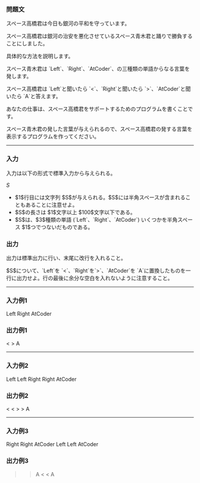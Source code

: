 
<div>

<div>

<div>

<section>

### **問題文**

<p>
スペース高橋君は今日も銀河の平和を守っています。
</p>

<p>
スペース高橋君は銀河の治安を悪化させているスペース青木君と踊りで勝負することにしました。
</p>

<p>
具体的な方法を説明します。
</p>

<p>
スペース青木君は `Left`、`Right`、`AtCoder`、の三種類の単語からなる言葉を発します。
</p>

<p>
スペース高橋君は `Left`と聞いたら `<`、`Right`と聞いたら `>`、`AtCoder`と聞いたら `A`と答えます。
</p>

<p>
あなたの仕事は、スペース高橋君をサポートするためのプログラムを書くことです。
</p>

<p>
スペース青木君の発した言葉が与えられるので、スペース高橋君の発する言葉を表示するプログラムを作ってください。
</p>

</section>

</div>

---

<div>

<div>

<section>

### **入力**

<p>
入力は以下の形式で標準入力から与えられる。
</p>

<div>

$S$
</div>

<ul>

<li>
$1$行目には文字列 $S$が与えられる。$S$には半角スペースが含まれることもあることに注意せよ。
</li>

<li>
$S$の長さは $1$文字以上 $100$文字以下である。
</li>

<li>
$S$は、$3$種類の単語 (`Left`、`Right`、`AtCoder`) いくつかを半角スペース $1$つでつないだものである。
</li>

</ul>

</section>

</div>

<div>

<section>

### **出力**

<p>
出力は標準出力に行い、末尾に改行を入れること。
</p>

<p>
$S$について、`Left`を `<`、`Right`を`>`、`AtCoder`を `A`に置換したものを一行に出力せよ。行の最後に余分な空白を入れないように注意すること。
</p>

</section>

</div>

</div>

---

<div>

<section>

### **入力例1**

<div>

Left Right AtCoder

</div>

</section>

</div>

<div>

<section>

### **出力例1**

<div>

< > A

</div>

</section>

</div>

---

<div>

<section>

### **入力例2**

<div>

Left Left Right Right AtCoder

</div>

</section>

</div>

<div>

<section>

### **出力例2**

<div>

< < > > A

</div>

</section>

</div>

---

<div>

<section>

### **入力例3**

<div>

Right Right AtCoder Left Left AtCoder

</div>

</section>

</div>

<div>

<section>

### **出力例3**

<div>

> > A < < A

</div>

</section>

</div>

</div>

</div>
